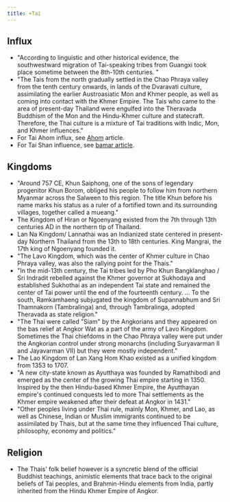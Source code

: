 ```yaml
---
title: +Tai
---
```


## Influx
- "According to linguistic and other historical evidence, the southwestward migration of Tai-speaking tribes from Guangxi took place sometime between the 8th-10th centuries. "
- "The Tais from the north gradually settled in the Chao Phraya valley from the tenth century onwards, in lands of the Dvaravati culture, assimilating the earlier Austroasiatic Mon and Khmer people, as well as coming into contact with the Khmer Empire. The Tais who came to the area of present-day Thailand were engulfed into the Theravada Buddhism of the Mon and the Hindu-Khmer culture and statecraft. Therefore, the Thai culture is a mixture of Tai traditions with Indic, Mon, and Khmer influences."
- For Tai Ahom influx, see [Ahom](../../practice/varNa/kShatriya/Tai_ahom/) article.
- For Tai Shan influence, see [bamar article](../burma/bamar/).

## Kingdoms
- "Around 757 CE, Khun Saiphong, one of the sons of legendary progenitor Khun Borom, obliged his people to follow him from northern Myanmar across the Salween to this region. The title Khun before his name marks his status as a ruler of a fortified town and its surrounding villages, together called a mueang."
- The Kingdom of Hiran or Ngoenyang existed from the 7th through 13th centuries AD in the northern tip of Thailand.
- Lan Na Kingdom/ Lannathai was an Indianized state centered in present-day Northern Thailand from the 13th to 18th centuries. King Mangrai, the 17th king of Ngoenyang founded it.
- "The Lavo Kingdom, which was the center of Khmer culture in Chao Phraya valley, was also the rallying point for the Thais."
- "In the mid-13th century, the Tai tribes led by Pho Khun Bangklanghao / Sri Indradit rebelled against the Khmer governor at Sukhodaya and established Sukhothai as an independent Tai state and remained the center of Tai power until the end of the fourteenth century. ... To the south, Ramkamhaeng subjugated the kingdom of Supannabhum and Sri Thamnakorn (Tambralinga) and, through Tambralinga, adopted Theravada as state religion."
- "The Thai were called "Siam" by the Angkorians and they appeared on the bas relief at Angkor Wat as a part of the army of Lavo Kingdom. Sometimes the Thai chiefdoms in the Chao Phraya valley were put under the Angkorian control under strong monarchs (including Suryavarman II and Jayavarman VII) but they were mostly independent."
- The Lao Kingdom of Lan Xang Hom Khao existed as a unified kingdom from 1353 to 1707.
- "A new city-state known as Ayutthaya was founded by Ramathibodi and emerged as the center of the growing Thai empire starting in 1350. Inspired by the then Hindu-based Khmer Empire, the Ayutthayan empire's continued conquests led to more Thai settlements as the Khmer empire weakened after their defeat at Angkor in 1431."
- "Other peoples living under Thai rule, mainly Mon, Khmer, and Lao, as well as Chinese, Indian or Muslim immigrants continued to be assimilated by Thais, but at the same time they influenced Thai culture, philosophy, economy and politics."

## Religion
-  The Thais' folk belief however is a syncretic blend of the official Buddhist teachings, animistic elements that trace back to the original beliefs of Tai peoples, and Brahmin-Hindu elements from India, partly inherited from the Hindu Khmer Empire of Angkor.